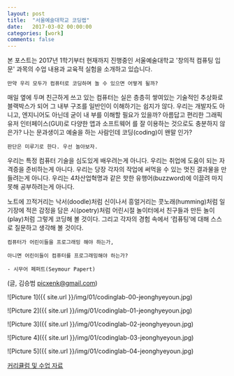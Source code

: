 ```yaml
---
layout: post
title:  "서울예술대학교 코딩랩"
date:   2017-03-02 00:00:00
categories: [work]
comments: false
---
```


본 포스트는 2017년 1학기부터 현재까지 진행중인 서울예술대학교 '창의적 컴퓨팅 입문' 과목의 수업 내용과 교육적 실험을 소개하고 있습니다.


`만약 우리 모두가 컴퓨터로 코딩하며 놀 수 있으면 어떻게 될까?`

매일 옆에 두며 친근하게 쓰고 있는 컴퓨터는 실은 층층히 쌓여있는 기술적인 추상화로 블랙박스가 되어
그 내부 구조를 일반인이 이해하기는 쉽지가 않다. 우리는 개발자도 아니고, 엔지니어도 아닌데 굳이 내
부를 이해할 필요가 있을까? 아름답고 편리한 그래픽 유저 인터페이스(GUI)로 다양한 앱과 소프트웨어
를 잘 이용하는 것으로도 충분하지 않은가? 나는 문과생이고 예술을 하는 사람인데 코딩(coding)이 왠말
인가?

`판단은 미루기로 한다. 우선 놀아보자.`

우리는 특정 컴퓨터 기술을 심도있게 배우려는게 아니다.
우리는 취업에 도움이 되는 자격증을 준비하는게 아니다.
우리는 당장 각자의 작업에 써먹을 수 있는 멋진 결과물을 만들려는게 아니다.
우리는 4차산업혁명과 같은 핫한 유행어(buzzword)에 이끌려 마지못해 공부하려는게 아니다.

노트에 끄적거리는 낙서(doodle)처럼
신이나서 흥얼거리는 콧노래(humming)처럼
일기장에 적은 감정을 담은 시(poetry)처럼
어린시절 놀이터에서 친구들과 만든 놀이(play)처럼
그렇게 코딩해 볼 것이다.
그리고 각자의 경험 속에서 ‘컴퓨팅’에 대해 스스로 질문하고 생각해 볼 것이다.

`컴퓨터가 어린이들을 프로그래밍 해야 하는가,` 

`아니면 어린이들이 컴퓨터를 프로그래밍해야 하는가?` 

`- 시무어 페퍼트(Seymour Papert)`

(글, 김승범 picxenk@gmail.com)


![Picture 1]({{ site.url }}/img/01/codinglab-00-jeonghyeyoun.jpg)

![Picture 2]({{ site.url }}/img/01/codinglab-01-jeonghyeyoun.jpg)

![Picture 3]({{ site.url }}/img/01/codinglab-02-jeonghyeyoun.jpg)

![Picture 4]({{ site.url }}/img/01/codinglab-03-jeonghyeyoun.jpg)

![Picture 5]({{ site.url }}/img/01/codinglab-04-jeonghyeyoun.jpg)

[커리큘럼 및 수업 자료](https://www.gitbook.com/book/picxenk/creativecomputing101/details)

<!--more-->
